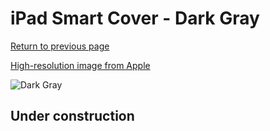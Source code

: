 # iPad Smart Cover - Dark Gray

[Return to previous page](/ipad_2)

[High-resolution image from Apple](https://store.storeimages.cdn-apple.com/8756/as-images.apple.com/is/MD306?wid=4500&hei=4500&fmt=png)

<div style="width: 512px"><img src="/almost_uncompressed/MD306.webp" alt="Dark Gray"></div>

## Under construction
